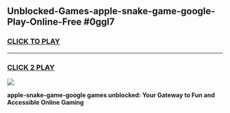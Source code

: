 
## Unblocked-Games-apple-snake-game-google-Play-Online-Free #0ggl7
<h3>
<a href="https://us.freeplayer.one?title=apple-snake-game-google&ref=10M">CLICK TO PLAY</a></h3>
<hr>

<h3>
<a href="https://us.freeplayer.one?title=apple-snake-game-google&ref=10M">CLICK 2 PLAY</a>
  
</h3>

<a href="https://us.freeplayer.one?title=apple-snake-game-google&ref=10M"><img src="https://clearcache.store/games.png"></a>


**apple-snake-game-google games unblocked: Your Gateway to Fun and Accessible Online Gaming**
